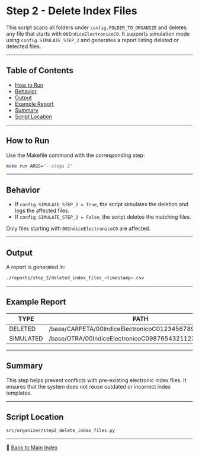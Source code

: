 # Step 2 - Delete Index Files

This script scans all folders under `config.FOLDER_TO_ORGANIZE` and
deletes any file that starts with `00IndiceElectronicoC0`. It supports
simulation mode using `config.SIMULATE_STEP_2` and generates a report
listing deleted or detected files.

---

## Table of Contents

- [How to Run](#how-to-run)
- [Behavior](#behavior)
- [Output](#output)
- [Example Report](#example-report)
- [Summary](#summary)
- [Script Location](#script-location)

---

## How to Run

Use the Makefile command with the corresponding step:

```bash
make run ARGS="--steps 2"
```

---

## Behavior

- If `config.SIMULATE_STEP_2 = True`, the script simulates the deletion
  and logs the affected files.
- If `config.SIMULATE_STEP_2 = False`, the script deletes the matching
  files.

Only files starting with `00IndiceElectronicoC0` are affected.

---

## Output

A report is generated in:

```bash
./reports/step_2/deleted_index_files_<timestamp>.csv
```

---

## Example Report

| TYPE      | PATH                                                      |
|-----------|-----------------------------------------------------------|
| DELETED   | /base/CARPETA/00IndiceElectronicoC0123456789012345.xlsm   |
| SIMULATED | /base/OTRA/00IndiceElectronicoC0987654321123456.xlsm      |

---

## Summary

This step helps prevent conflicts with pre-existing electronic index
files. It ensures that the system does not reuse outdated or incorrect
index templates.

---

## Script Location

```bash
src/organizer/step2_delete_index_files.py
```

---

🔗 [Back to Main Index](../index.md)
